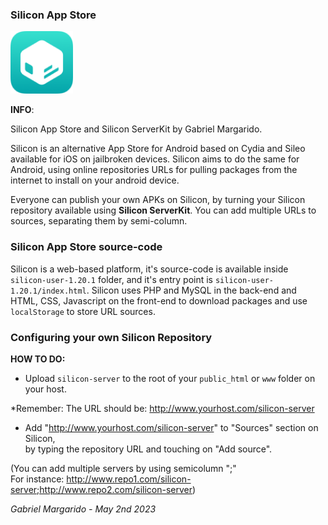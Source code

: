 ### Silicon App Store
<img src="silicon-app.png" width="100px">  

**INFO**:   

Silicon App Store and Silicon ServerKit by Gabriel Margarido.


Silicon is an alternative App Store for Android based on Cydia and Sileo available for iOS on jailbroken devices. Silicon aims to do the same for Android, using online repositories URLs for pulling packages from the internet to install on your android device.

Everyone can publish your own APKs on Silicon, by turning your Silicon repository available using **Silicon ServerKit**. You can add multiple URLs to sources, separating them by semi-column.

### Silicon App Store source-code
Silicon is a web-based platform, it's source-code is available inside `silicon-user-1.20.1` folder, and it's entry point is `silicon-user-1.20.1/index.html`. Silicon uses PHP and MySQL in the back-end and HTML, CSS, Javascript on the front-end to download packages and use `localStorage` to store URL sources. 



### Configuring your own Silicon Repository


**HOW TO DO:**

- Upload `silicon-server` to the root of your `public_html` or `www` folder on your host.

*Remember: The URL should be: http://www.yourhost.com/silicon-server

- Add "http://www.yourhost.com/silicon-server" to "Sources" section on Silicon,  
by typing the repository URL and touching on "Add source".

(You can add multiple servers by using semicolumn ";"  
For instance: http://www.repo1.com/silicon-server;http://www.repo2.com/silicon-server)


*Gabriel Margarido - May 2nd 2023*
